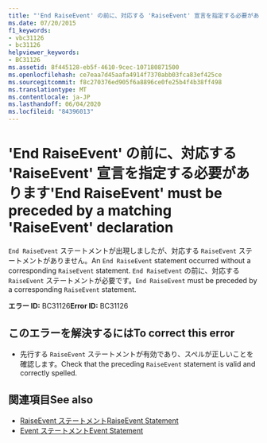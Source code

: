 ```yaml
---
title: "'End RaiseEvent' の前に、対応する 'RaiseEvent' 宣言を指定する必要があります"
ms.date: 07/20/2015
f1_keywords:
- vbc31126
- bc31126
helpviewer_keywords:
- BC31126
ms.assetid: 8f445128-eb5f-4610-9cec-107180871500
ms.openlocfilehash: ce7eaa7d45aafa4914f7370abb03fca83ef425ce
ms.sourcegitcommit: f8c270376ed905f6a8896ce0fe25b4f4b38ff498
ms.translationtype: MT
ms.contentlocale: ja-JP
ms.lasthandoff: 06/04/2020
ms.locfileid: "84396013"
---
```

# <a name="end-raiseevent-must-be-preceded-by-a-matching-raiseevent-declaration"></a><span data-ttu-id="731a5-102">'End RaiseEvent' の前に、対応する 'RaiseEvent' 宣言を指定する必要があります</span><span class="sxs-lookup"><span data-stu-id="731a5-102">'End RaiseEvent' must be preceded by a matching 'RaiseEvent' declaration</span></span>
<span data-ttu-id="731a5-103">`End RaiseEvent` ステートメントが出現しましたが、対応する `RaiseEvent` ステートメントがありません。</span><span class="sxs-lookup"><span data-stu-id="731a5-103">An `End RaiseEvent` statement occurred without a corresponding `RaiseEvent` statement.</span></span> <span data-ttu-id="731a5-104">`End RaiseEvent` の前に、対応する `RaiseEvent` ステートメントが必要です。</span><span class="sxs-lookup"><span data-stu-id="731a5-104">`End RaiseEvent` must be preceded by a corresponding `RaiseEvent` statement.</span></span>  
  
 <span data-ttu-id="731a5-105">**エラー ID:** BC31126</span><span class="sxs-lookup"><span data-stu-id="731a5-105">**Error ID:** BC31126</span></span>  
  
## <a name="to-correct-this-error"></a><span data-ttu-id="731a5-106">このエラーを解決するには</span><span class="sxs-lookup"><span data-stu-id="731a5-106">To correct this error</span></span>  
  
- <span data-ttu-id="731a5-107">先行する `RaiseEvent` ステートメントが有効であり、スペルが正しいことを確認します。</span><span class="sxs-lookup"><span data-stu-id="731a5-107">Check that the preceding `RaiseEvent` statement is valid and correctly spelled.</span></span>  
  
## <a name="see-also"></a><span data-ttu-id="731a5-108">関連項目</span><span class="sxs-lookup"><span data-stu-id="731a5-108">See also</span></span>

- [<span data-ttu-id="731a5-109">RaiseEvent ステートメント</span><span class="sxs-lookup"><span data-stu-id="731a5-109">RaiseEvent Statement</span></span>](../language-reference/statements/raiseevent-statement.md)
- [<span data-ttu-id="731a5-110">Event ステートメント</span><span class="sxs-lookup"><span data-stu-id="731a5-110">Event Statement</span></span>](../language-reference/statements/event-statement.md)
